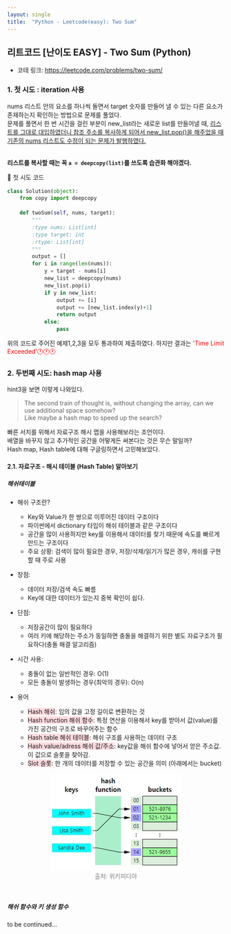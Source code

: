 ```yaml
---
layout: single
title:  "Python - Leetcode(easy): Two Sum"
---
```


## 리트코드 [난이도 EASY] - Two Sum (Python)

* 코테 링크: https://leetcode.com/problems/two-sum/

### 1. 첫 시도 : iteration 사용

nums 리스트 안의 요소를 하나씩 돌면서 target 숫자를 만들어 낼 수 있는 다른 요소가 존재하는지 확인하는 방법으로 문제를 풀었다. <br> 문제를 풀면서 한 번 시간을 걸린 부분이 new_list라는 새로운 list를 만들어낼 때, <u>리스트를 그대로 대입하였더니
참조 주소를 복사하게 되어서 new_list.pop()을 해주었을 때 기존의 nums 리스트도 수정이 되는 문제가 발행하였다.</u>

<br> **리스트를 복사할 때는 꼭 `a = deepcopy(list)`를 쓰도록 습관화 해야겠다.** <br>

🔽 첫 시도 코드
```python
class Solution(object):
    from copy import deepcopy
    
    def twoSum(self, nums, target):
        """
        :type nums: List[int]
        :type target: int
        :rtype: List[int]
        """
        output = []
        for i in range(len(nums)):
            y = target - nums[i]
            new_list = deepcopy(nums)
            new_list.pop(i)
            if y in new_list:
                output += [i]
                output += [new_list.index(y)+1]
                return output
            else:
                pass
```

위의 코드로 주어진 예제1,2,3을 모두 통과하여 제출하였다.
하지만 결과는 <span style='color:red'>'Time Limit Exceeded'🕐🕐🕐</span>


### 2. 두번째 시도: hash map 사용

hint3을 보면 이렇게 나와있다.
<br>
> The second train of thought is, without changing the array, can we use additional space somehow? <br> Like maybe a hash map to speed up the search?


빠른 서치를 위해서 자료구조 해시 맵을 사용해보라는 조언이다. <br>
배열을 바꾸지 않고 추가적인 공간을 어떻게든 써본다는 것은 무슨 말일까? <br>
Hash map, Hash table에 대해 구글링하면서 고민해보았다.<br>

#### 2.1. 자료구조 - 해시 테이블 (Hash Table) 알아보기
##### 해쉬테이블

* 해쉬 구조란?
  * Key와 Value가 한 쌍으로 이루어진 데이터 구조이다
  * 파이썬에서 dictionary 타입이 해쉬 테이블과 같은 구조이다
  * 공간을 많이 사용하지만 key를 이용해서 데이터를 찾기 때문에 속도를 빠르게 만드는 구조이다  
  * 주요 상황: 검색이 많이 필요한 경우, 저장/삭제/읽기가 많은 경우, 캐쉬를 구현할 때 주로 사용


* 장점:
  * 데이터 저장/검색 속도 빠름
  * Key에 대한 데이터가 있는지 중복 확인이 쉽다.

* 단점:
  * 저장공간이 많이 필요하다
  * 여러 키에 해당하는 주소가 동일하면 충돌을 해결하기 위한 별도 자료구조가 필요하다(충돌 해결 알고리즘)

* 시간 사용:
  * 충돌이 없는 일반적인 경우: O(1)
  * 모든 충돌이 발생하는 경우(최악의 경우): O(n)

* 용어
  * <span style='background-color: #ffdce0'>Hash 해쉬</span>: 임의 값을 고정 길이로 변환하는 것
  * <span style='background-color: #ffdce0'>Hash function 해쉬 함수</span>: 특정 연산을 이용해서 key를 받아서 값(value)를 가진 공간의 구조로 바꾸어주는 함수
  * <span style='background-color: #ffdce0'>Hash table 해쉬 테이블</span>: 해쉬 구조를 사용하는 데이터 구조
  * <span style='background-color: #ffdce0'>Hash value/adress 해쉬 값/주소</span>: key값을 해쉬 함수에 넣어서 얻은 주소값. 이 값으로 슬롯을 찾아감.
  * <span style='background-color: #ffdce0'>Slot 슬롯</span>: 한 개의 데이터를 저장할 수 있는 공간을 의미 (아래에서는 bucket)


<p align="center" style="color:gray">
  <img src="assets/images/hashtable.JPG" style="padding: 0;margin:0;">
  <br> 출처: 위키피디아
</p>

<br>


##### 해쉬 함수와 키 생성 함수










to be continued...

